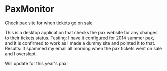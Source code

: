 # PaxMonitor
Check pax site for when tickets go on sale

This is a desktop application that checks the pax website for any changes to their tickets status.
Testing: I have it configured for 2014 summer pax, and it is confirmed to work as I made a dummy site and pointed it to that.
Results: It spammed my email all morning when the pax tickets went on sale and I overslept.

Will update for this year's pax!
